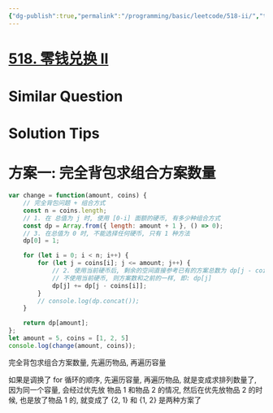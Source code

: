 ```yaml
---
{"dg-publish":true,"permalink":"/programming/basic/leetcode/518-ii/","tags":["leetcode/dp/knapsack/complete","leetcode/dp/combination","leetcode/backtracking/combination","leetcode/unsolved"]}
---
```



# [518. 零钱兑换 II](https://leetcode.cn/problems/coin-change-ii/)

# Similar Question

# Solution Tips

# 方案一: 完全背包求组合方案数量

```js
var change = function(amount, coins) {
    // 完全背包问题 + 组合方式
    const n = coins.length;
    // 1. 在 总值为 j 时, 使用 [0-i] 面额的硬币, 有多少种组合方式
    const dp = Array.from({ length: amount + 1 }, () => 0);
    // 3. 在总值为 0 时, 不能选择任何硬币, 只有 1 种方法
    dp[0] = 1;

    for (let i = 0; i < n; i++) {
        for (let j = coins[i]; j <= amount; j++) {
            // 2. 使用当前硬币后, 剩余的空间直接参考已有的方案总数为 dp[j - coins[i]]
            // 不使用当前硬币, 则方案数和之前的一样, 即: dp[j]
            dp[j] += dp[j - coins[i]];
        }
        // console.log(dp.concat());
    }

    return dp[amount];
};
let amount = 5, coins = [1, 2, 5]
console.log(change(amount, coins));
```

完全背包求组合方案数量, 先遍历物品, 再遍历容量

如果是调换了 for 循环的顺序, 先遍历容量, 再遍历物品, 就是变成求排列数量了, 因为同一个容量, 会经过优先放 物品 1 和物品 2 的情况, 然后在优先放物品 2 的时候, 也是放了物品 1 的, 就变成了 {2, 1} 和 {1, 2} 是两种方案了
